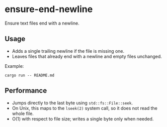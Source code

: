 # ensure-end-newline
Ensure text files end with a newline.

## Usage
- Adds a single trailing newline if the file is missing one.
- Leaves files that already end with a newline and empty files unchanged.

Example:

```
cargo run -- README.md
```

## Performance
- Jumps directly to the last byte using `std::fs::File::seek`.
- On Unix, this maps to the `lseek(2)` system call, so it does not read the whole file.
- O(1) with respect to file size; writes a single byte only when needed.
